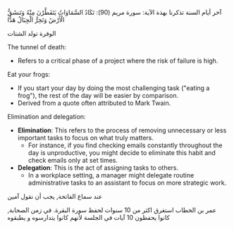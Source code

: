 
آخر أيام السنة تذكرنا بهذة الآية:
سورة مريم (90): 
تَكَادُ السَّمَاوَاتُ يَتَفَطَّرْنَ مِنْهُ وَتَنشَقُّ الْأَرْضُ وَتَخِرُّ الْجِبَالُ هَدًّا

الوفرة تولد الشتات

The tunnel of death:
* Refers to a critical phase of a project where the risk of failure is high.

Eat your frogs:
* If you start your day by doing the most challenging task ("eating a frog"), the rest of the day will be easier by comparison.
* Derived from a quote often attributed to Mark Twain.

Elimination and delegation:
* **Elimination**: This refers to the process of removing unnecessary or less important tasks to focus on what truly matters. 
	* For instance, if you find checking emails constantly throughout the day is unproductive, you might decide to eliminate this habit and check emails only at set times.
* **Delegation**: This is the act of assigning tasks to others. 
	* In a workplace setting, a manager might delegate routine administrative tasks to an assistant to focus on more strategic work.


عند سماع الفاتحة, يجب أن نقول آمين

عمر بن الخطاب استغرق اكثر من 10 سنوات لحفظ سورة البقرة. في زمن الصحابة, كانوا يحفظون 10 آيات في الجلسة لأنهم كانوا يتدارسوه و يطبقوه

